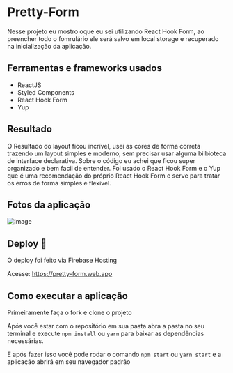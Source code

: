 # Pretty-Form

Nesse projeto eu mostro oque eu sei utilizando React Hook Form, ao preencher todo o fomrulário ele será salvo em local storage e recuperado na inicialização da aplicação.

## Ferramentas e frameworks usados

- ReactJS
- Styled Components
- React Hook Form
- Yup

## Resultado

O Resultado do layout ficou incrível, usei as cores de forma correta trazendo um layout simples e moderno, sem precisar usar alguma bilbioteca de interface declarativa.
Sobre o código eu achei que ficou super organizado e bem facil de entender. Foi usado o React Hook Form e o Yup que é uma recomendação do próprio React Hook Form e serve para tratar os erros de forma simples e flexível.

## Fotos da aplicação

![image](https://user-images.githubusercontent.com/83486074/167237366-2ecdbc31-5131-432a-8cab-78bdbbd38df2.png)

## Deploy 🏡

O deploy foi feito via Firebase Hosting

Acesse: https://pretty-form.web.app

## Como executar a aplicação

Primeiramente faça o fork e clone o projeto

Após você estar com o repositório em sua pasta abra a pasta no seu terminal e execute `npm install` ou `yarn` para baixar as dependências necessárias.

E após fazer isso você pode rodar o comando `npm start` ou `yarn start` e a aplicação abrirá em seu navegador padrão

